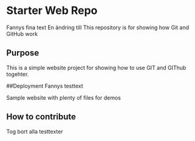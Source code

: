 # Starter Web Repo

Fannys fina text 
En ändring till
This repository is for showing how Git and GitHub work

## Purpose
This is a simple website project for showing how to use GIT and GIThub togehter.

##Deployment
Fannys testtext

Sample website with plenty of files for demos
## How to contribute

Tog bort alla testtexter 